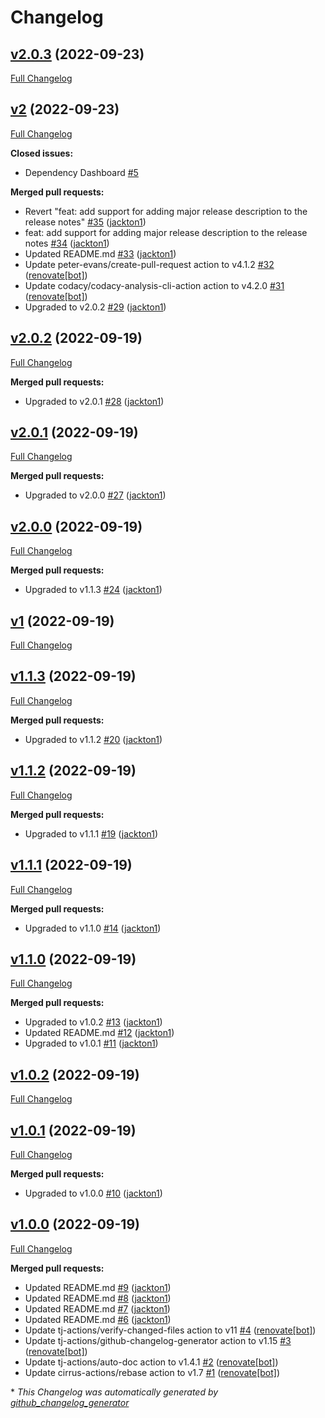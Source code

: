 # Changelog

## [v2.0.3](https://github.com/tj-actions/release-tagger/tree/v2.0.3) (2022-09-23)

[Full Changelog](https://github.com/tj-actions/release-tagger/compare/v2...v2.0.3)

## [v2](https://github.com/tj-actions/release-tagger/tree/v2) (2022-09-23)

[Full Changelog](https://github.com/tj-actions/release-tagger/compare/v2.0.2...v2)

**Closed issues:**

- Dependency Dashboard [\#5](https://github.com/tj-actions/release-tagger/issues/5)

**Merged pull requests:**

- Revert "feat: add support for adding major release description to the release notes" [\#35](https://github.com/tj-actions/release-tagger/pull/35) ([jackton1](https://github.com/jackton1))
- feat: add support for adding major release description to the release notes [\#34](https://github.com/tj-actions/release-tagger/pull/34) ([jackton1](https://github.com/jackton1))
- Updated README.md [\#33](https://github.com/tj-actions/release-tagger/pull/33) ([jackton1](https://github.com/jackton1))
- Update peter-evans/create-pull-request action to v4.1.2 [\#32](https://github.com/tj-actions/release-tagger/pull/32) ([renovate[bot]](https://github.com/apps/renovate))
- Update codacy/codacy-analysis-cli-action action to v4.2.0 [\#31](https://github.com/tj-actions/release-tagger/pull/31) ([renovate[bot]](https://github.com/apps/renovate))
- Upgraded to v2.0.2 [\#29](https://github.com/tj-actions/release-tagger/pull/29) ([jackton1](https://github.com/jackton1))

## [v2.0.2](https://github.com/tj-actions/release-tagger/tree/v2.0.2) (2022-09-19)

[Full Changelog](https://github.com/tj-actions/release-tagger/compare/v2.0.1...v2.0.2)

**Merged pull requests:**

- Upgraded to v2.0.1 [\#28](https://github.com/tj-actions/release-tagger/pull/28) ([jackton1](https://github.com/jackton1))

## [v2.0.1](https://github.com/tj-actions/release-tagger/tree/v2.0.1) (2022-09-19)

[Full Changelog](https://github.com/tj-actions/release-tagger/compare/v2.0.0...v2.0.1)

**Merged pull requests:**

- Upgraded to v2.0.0 [\#27](https://github.com/tj-actions/release-tagger/pull/27) ([jackton1](https://github.com/jackton1))

## [v2.0.0](https://github.com/tj-actions/release-tagger/tree/v2.0.0) (2022-09-19)

[Full Changelog](https://github.com/tj-actions/release-tagger/compare/v1...v2.0.0)

**Merged pull requests:**

- Upgraded to v1.1.3 [\#24](https://github.com/tj-actions/release-tagger/pull/24) ([jackton1](https://github.com/jackton1))

## [v1](https://github.com/tj-actions/release-tagger/tree/v1) (2022-09-19)

[Full Changelog](https://github.com/tj-actions/release-tagger/compare/v1.1.3...v1)

## [v1.1.3](https://github.com/tj-actions/release-tagger/tree/v1.1.3) (2022-09-19)

[Full Changelog](https://github.com/tj-actions/release-tagger/compare/v1.1.2...v1.1.3)

**Merged pull requests:**

- Upgraded to v1.1.2 [\#20](https://github.com/tj-actions/release-tagger/pull/20) ([jackton1](https://github.com/jackton1))

## [v1.1.2](https://github.com/tj-actions/release-tagger/tree/v1.1.2) (2022-09-19)

[Full Changelog](https://github.com/tj-actions/release-tagger/compare/v1.1.1...v1.1.2)

**Merged pull requests:**

- Upgraded to v1.1.1 [\#19](https://github.com/tj-actions/release-tagger/pull/19) ([jackton1](https://github.com/jackton1))

## [v1.1.1](https://github.com/tj-actions/release-tagger/tree/v1.1.1) (2022-09-19)

[Full Changelog](https://github.com/tj-actions/release-tagger/compare/v1.1.0...v1.1.1)

**Merged pull requests:**

- Upgraded to v1.1.0 [\#14](https://github.com/tj-actions/release-tagger/pull/14) ([jackton1](https://github.com/jackton1))

## [v1.1.0](https://github.com/tj-actions/release-tagger/tree/v1.1.0) (2022-09-19)

[Full Changelog](https://github.com/tj-actions/release-tagger/compare/v1.0.2...v1.1.0)

**Merged pull requests:**

- Upgraded to v1.0.2 [\#13](https://github.com/tj-actions/release-tagger/pull/13) ([jackton1](https://github.com/jackton1))
- Updated README.md [\#12](https://github.com/tj-actions/release-tagger/pull/12) ([jackton1](https://github.com/jackton1))
- Upgraded to v1.0.1 [\#11](https://github.com/tj-actions/release-tagger/pull/11) ([jackton1](https://github.com/jackton1))

## [v1.0.2](https://github.com/tj-actions/release-tagger/tree/v1.0.2) (2022-09-19)

[Full Changelog](https://github.com/tj-actions/release-tagger/compare/v1.0.1...v1.0.2)

## [v1.0.1](https://github.com/tj-actions/release-tagger/tree/v1.0.1) (2022-09-19)

[Full Changelog](https://github.com/tj-actions/release-tagger/compare/v1.0.0...v1.0.1)

**Merged pull requests:**

- Upgraded to v1.0.0 [\#10](https://github.com/tj-actions/release-tagger/pull/10) ([jackton1](https://github.com/jackton1))

## [v1.0.0](https://github.com/tj-actions/release-tagger/tree/v1.0.0) (2022-09-19)

[Full Changelog](https://github.com/tj-actions/release-tagger/compare/fe810e1e5e75ff1e37683744df36ea87db79fbbe...v1.0.0)

**Merged pull requests:**

- Updated README.md [\#9](https://github.com/tj-actions/release-tagger/pull/9) ([jackton1](https://github.com/jackton1))
- Updated README.md [\#8](https://github.com/tj-actions/release-tagger/pull/8) ([jackton1](https://github.com/jackton1))
- Updated README.md [\#7](https://github.com/tj-actions/release-tagger/pull/7) ([jackton1](https://github.com/jackton1))
- Updated README.md [\#6](https://github.com/tj-actions/release-tagger/pull/6) ([jackton1](https://github.com/jackton1))
- Update tj-actions/verify-changed-files action to v11 [\#4](https://github.com/tj-actions/release-tagger/pull/4) ([renovate[bot]](https://github.com/apps/renovate))
- Update tj-actions/github-changelog-generator action to v1.15 [\#3](https://github.com/tj-actions/release-tagger/pull/3) ([renovate[bot]](https://github.com/apps/renovate))
- Update tj-actions/auto-doc action to v1.4.1 [\#2](https://github.com/tj-actions/release-tagger/pull/2) ([renovate[bot]](https://github.com/apps/renovate))
- Update cirrus-actions/rebase action to v1.7 [\#1](https://github.com/tj-actions/release-tagger/pull/1) ([renovate[bot]](https://github.com/apps/renovate))



\* *This Changelog was automatically generated by [github_changelog_generator](https://github.com/github-changelog-generator/github-changelog-generator)*
